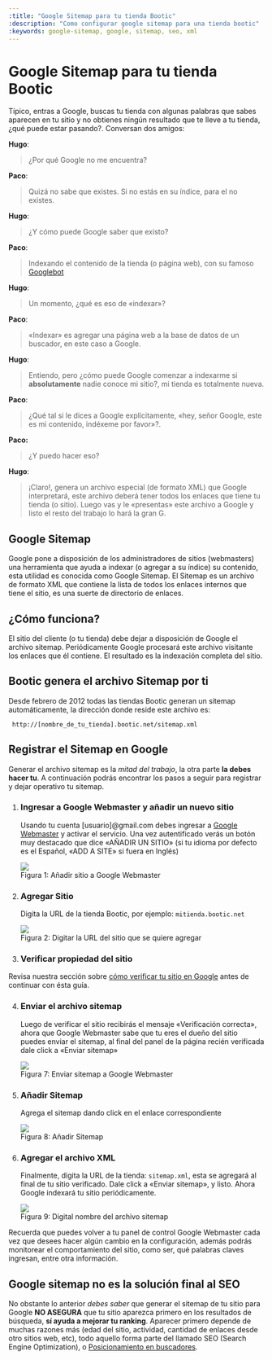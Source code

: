 ```yaml
---
:title: "Google Sitemap para tu tienda Bootic"
:description: "Como configurar google sitemap para una tienda bootic"
:keywords: google-sitemap, google, sitemap, seo, xml 
---
```


Google Sitemap para tu tienda Bootic
====================================

Típico, entras a Google, buscas tu tienda con algunas palabras que sabes aparecen en tu sitio y no obtienes ningún resultado que te lleve a tu tienda, ¿qué puede estar pasando?. Conversan dos amigos:

**Hugo**:

> ¿Por qué Google no me encuentra?

**Paco**:

> Quizá no sabe que existes. Si no estás en su índice, para el no existes.

**Hugo**:

> ¿Y cómo puede Google saber que existo?

**Paco**:

> Indexando el contenido de la tienda (o página web), con su famoso [Googlebot][bot]

**Hugo**:

> Un momento, ¿qué es eso de «indexar»?

**Paco**:

> «Indexar» es agregar una página web a la base de datos de un buscador, en este caso a Google.

**Hugo**:

> Entiendo, pero ¿cómo puede Google comenzar a indexarme si **absolutamente** nadie conoce mi sitio?, mi tienda es totalmente nueva.

**Paco**:

> ¿Qué tal si le dices a Google explícitamente, «hey, señor Google, este es mi
contenido, indéxeme por favor»?. 

**Paco:**

> ¿Y puedo hacer eso?

**Hugo**:

> ¡Claro!, genera un archivo especial (de formato XML) que Google interpretará, este archivo deberá tener todos los enlaces que tiene tu tienda (o sitio). Luego vas y le «presentas» este archivo a Google y listo el resto del trabajo lo hará la gran G.

## Google Sitemap

Google pone a disposición de los administradores de sitios (webmasters) una herramienta que ayuda a indexar (o agregar a su índice) su contenido, esta utilidad es conocida como Google Sitemap. El Sitemap es un archivo de formato XML que contiene la lista de todos los enlaces internos que tiene el sitio, es una suerte de directorio de enlaces.

## ¿Cómo funciona?

El sitio del cliente (o tu tienda) debe dejar a disposición de Google el archivo sitemap. Periódicamente Google procesará este archivo visitante los enlaces que él contiene. El resultado es la indexación completa del sitio.


## Bootic genera el archivo Sitemap por ti

Desde febrero de 2012 todas las tiendas Bootic generan un sitemap automáticamente, la
dirección donde reside este archivo es:

     http://[nombre_de_tu_tienda].bootic.net/sitemap.xml
              
## Registrar el Sitemap en Google

Generar el archivo sitemap es la _mitad del trabajo_, la otra parte **la debes hacer tu**. A continuación podrás encontrar los pasos a seguir para registrar y dejar operativo tu sitemap.

1. ### Ingresar a Google Webmaster y añadir un nuevo sitio

    Usando tu cuenta [usuario]@gmail.com debes ingresar a [Google Webmaster][ggt] y activar el servicio. Una vez autentificado verás un botón muy destacado que dice «AÑADIR UN SITIO» (si tu idioma por defecto es el Español, «ADD A SITE» si fuera en Inglés) 
    <div class="captura"><div class="c-contenido"><a title="Ingresar a en Google Webmaster y añadir un nuevo sitio" href="/img/posicionamiento/sitemap-1.png" rel="fancybox"><img src="/img/posicionamiento/sitemap-th-1.png" /></a></div><div class="c-pie">Figura 1: Añadir sitio a Google Webmaster</div></div>

2. ### Agregar Sitio
    Digita la URL de la tienda Bootic, por ejemplo: <code>mitienda.bootic.net</code>
    <div class="captura"><div class="c-contenido"><a title="Agregar Sitio" href="/img/posicionamiento/sitemap-2.png" rel="fancybox"><img src="/img/posicionamiento/sitemap-th-2.png" /></a></div><div class="c-pie">Figura 2: Digitar la URL del sitio que se quiere agregar</div></div>

3. ### Verificar propiedad del sitio
Revisa nuestra sección sobre [cómo verificar tu sitio en Google](/es/servicios/google-apps#verificacion) antes de continuar con ésta guía.

4. ### Enviar el archivo sitemap
	Luego de verificar el sitio recibirás el mensaje «Verificación correcta», ahora que Google Webmaster sabe que tu eres el dueño del sitio puedes enviar el sitemap, al final del panel de la página recién verificada dale click a «Enviar sitemap»
    <div class="captura"><div class="c-contenido"><a title="Enviar el archivo sitemap" href="/img/posicionamiento/sitemap-7.png" rel="fancybox"><img src="/img/posicionamiento/sitemap-th-7.png" /></a></div><div class="c-pie">Figura 7: Enviar sitemap a Google Webmaster</div></div>

5. ### Añadir Sitemap
	Agrega el sitemap dando click en el enlace correspondiente
    <div class="captura"><div class="c-contenido"><a title="Añadir Sitemap" href="/img/posicionamiento/sitemap-8.png" rel="fancybox"><img src="/img/posicionamiento/sitemap-th-8.png" /></a></div><div class="c-pie">Figura 8: Añadir Sitemap</div></div>

6. ### Agregar el archivo XML
	Finalmente, digita la URL de la tienda: `sitemap.xml`, esta se agregará al final de tu sitio verificado. Dale click a «Enviar sitemap», y listo. Ahora Google indexará tu sitio periódicamente.
    <div class="captura"><div class="c-contenido"><img src="/img/posicionamiento/sitemap-9.png" /></div><div class="c-pie">Figura 9: Digital nombre del archivo sitemap</div></div>

Recuerda que puedes volver a tu panel de control Google Webmaster cada vez que desees hacer algún cambio en la configuración, además podrás monitorear el comportamiento del sitio, como ser, qué palabras claves ingresan, entre otra información.

## Google sitemap no es la solución final al SEO

No obstante lo anterior _debes saber_ que generar el sitemap de tu sitio para Google **NO ASEGURA** que tu sitio aparezca primero en los resultados de búsqueda, **sí ayuda a mejorar tu ranking**. Aparecer primero depende de muchas razones más (edad del sitio, actividad, cantidad de enlaces desde otro sitios web, etc), todo aquello forma parte del llamado SEO (Search Engine Optimization), o [Posicionamiento en buscadores][seo].


[bot]: http://es.wikipedia.org/wiki/Googlebot "Entrada en wikipedia de Googlebot"
[seo]: http://es.wikipedia.org/wiki/Posicionamiento_en_buscadores "SEO en wikipedia"   
[ggt]: http://www.google.com/webmasters/tools "Google Webmaster Tools"
[layout]: /es/themes/layout "Qué es la plantilla layout"

